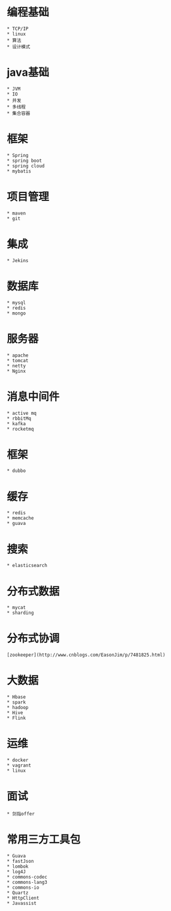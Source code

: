 # 编程基础
	* TCP/IP
	* linux
	* 算法
	* 设计模式

# java基础
	* JVM
	* IO
	* 并发
	* 多线程
	* 集合容器

# 框架
	* Spring
	* spring boot
	* spring cloud
	* mybatis

# 项目管理
	* maven
	* git

# 集成
	* Jekins
# 数据库
	* mysql
	* redis
	* mongo

# 服务器	
	* apache
	* tomcat 
	* netty 
	* Nginx

# 消息中间件
	* active mq
	* rbbitMq
	* kafka
	* rocketmq
# 框架
	* dubbo
# 缓存
	* redis
	* memcache
	* guava

# 搜索
	* elasticsearch
	
# 分布式数据
	* mycat
	* sharding

# 分布式协调
	
	[zookeeper](http://www.cnblogs.com/EasonJim/p/7481825.html)
	
# 大数据
	* Hbase
	* spark
	* hadoop
	* Hive
	* Flink
	
# 运维
	* docker
	* vagrant
	* linux
	
# 面试
	* 剑指offer
	
# 常用三方工具包
	* Guava
	* fastJson
	* lombok
	* log4J
	* commons-codec
	* commons-lang3
	* commons-io
	* Quartz
	* HttpClient
	* Javassist	
	
	
